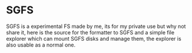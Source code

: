 # SGFS
SGFS is a experimental FS made by me, its for my private use but why not share it, here is the source for the formatter to SGFS and a simple file explorer which can mount SGFS disks and manage them, the explorer is also usable as a normal one.

